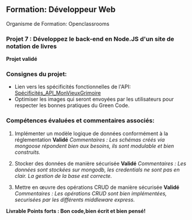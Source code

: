 ## Formation: Développeur Web
Organisme de Formation: Openclassrooms

### Projet 7 : Développez le back-end en Node.JS d'un site de notation de livres
**Projet validé**

### Consignes du projet:
  - Lien vers les spécificités fonctionnelles de l'API: [Spécificités_API_MonVieuxGrimoire](https://course.oc-static.com/projects/D%C3%A9veloppeur+Web/DW_P7+Back-end/DW+P7+Back-end+-+Specifications+API.pdf)
  - Optimiser les images qui seront envoyées par les utilisateurs pour respecter les bonnes pratiques du Green Code.
    
### Compétences évaluées et commentaires associés:
1. Implémenter un modèle logique de données conformément à la réglementation **Validé**
      *Commentaires :
        Les schémas créés via mongoose répondent bien aux besoins, ils sont modulable et bien construits.*

3. Stocker des données de manière sécurisée **Validé**
      *Commentaires :
        Les données sont stockées sur mongodb, les credentials ne sont pas en clair. La gestion de la base est correcte.*

5. Mettre en œuvre des opérations CRUD de manière sécurisée **Validé**
      *Commentaires :
        Les opérations CRUD sont bien implémentées, securisées par les différents middleware express.*

**Livrable
Points forts : Bon code,bien écrit et bien pensé!**
